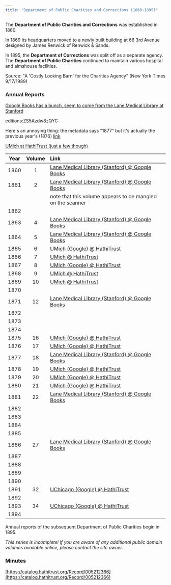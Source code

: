 ```yaml
---
title: "Department of Public Charities and Corrections (1860-1895)"
---
```


The **Department of Public Charities and Corrections** was established in 1860.

In 1869 its headquarters moved to a newly built building at 66 3rd Avenue designed by James Renwick of Renwick & Sands.

In 1895, the **Department of Corrections** was split off as a separate agency. The **Department of Public Charities** continued to maintain various hospital and almshouse facilities.

Source: "A 'Costly Looking Barn' for the Charities Agency" (New York Times 9/17/1989)

### Annual Reports

[Google Books has a bunch, seem to come from the Lane Medical Library at Stanford](https://www.google.com/search?tbm=bks&q=editions:ZS5Azdw8zQYC&sa=X&ved=0ahUKEwjwmYzkos7ZAhXIjVkKHacmCqQQmBYIKjAA&biw=1920&bih=1063&dpr=1)

editions:ZS5Azdw8zQYC

Here's an annoying thing: the metadata says "1877" but it's actually the previous year's (1876) [link](https://books.google.com/books?id=4oaZ2KQWa5YC&printsec=frontcover&dq=editions:ZS5Azdw8zQYC&hl=en&sa=X&ved=0ahUKEwjL0vLlos7ZAhUCx1kKHfs7DtEQ6AEILDAB#v=onepage&q&f=false)

[UMich at HathiTrust (just a few though)](https://catalog.hathitrust.org/Record/000054883)

| Year | Volume | Link |
|:----:|:------:|:-----|
| 1860 |   1    | [Lane Medical Library (Stanford) @ Google Books](https://books.google.com/books?id=cLrs2Ay07HQC&printsec=frontcover) |
| 1861 |   2    | [Lane Medical Library (Stanford) @ Google Books](https://books.google.com/books?id=1e9ddXoV5egC&printsec=frontcover) |
|      |        | note that this volume appears to be mangled on the scanner |
| 1862 |        | |
| 1863 |   4    | [Lane Medical Library (Stanford) @ Google Books](https://books.google.com/books?id=ChQub5fcg2cC&printsec=frontcover) |
| 1864 |   5    | [Lane Medical Library (Stanford) @ Google Books](https://books.google.com/books?id=5TJozuCN7scC&printsec=frontcover) |
| 1865 |   6    | [UMich (Google) @ HathiTrust](https://babel.hathitrust.org/cgi/pt?id=mdp.39015026787328) |
| 1866 |   7    | [UMich @ HathiTrust](https://babel.hathitrust.org/cgi/pt?id=mdp.39015026787377) |
| 1867 |   8    | [UMich (Google) @ HathiTrust](https://babel.hathitrust.org/cgi/pt?id=mdp.39015026787385) |
| 1868 |   9    | [UMich @ HathiTrust](https://babel.hathitrust.org/cgi/pt?id=mdp.39015026787393) |
| 1869 |   10   | [UMich @ HathiTrust](https://babel.hathitrust.org/cgi/pt?id=mdp.39015074685747) |
| 1870 |        | |
| 1871 |   12   | [Lane Medical Library (Stanford) @ Google Books](https://books.google.com/books?id=WdSgQLgtdkkC&printsec=frontcover) |
| 1872 |        | |
| 1873 |        | |
| 1874 |        | |
| 1875 |   16   | [UMich (Google) @ HathiTrust](https://babel.hathitrust.org/cgi/pt?id=mdp.39015074685804) |
| 1876 |   17   | [UMich (Google) @ HathiTrust](https://babel.hathitrust.org/cgi/pt?id=mdp.39015074685739) |
| 1877 |   18   | [Lane Medical Library (Stanford) @ Google Books](https://books.google.com/books?id=hA3jXR5Ke-MC&printsec=frontcover) |
| 1878 |   19   | [UMich (Google) @ HathiTrust](https://babel.hathitrust.org/cgi/pt?id=mdp.39015074685721) |
| 1879 |   20   | [UMich (Google) @ HathiTrust](https://babel.hathitrust.org/cgi/pt?id=mdp.39015074685713) |
| 1880 |   21   | [UMich (Google) @ HathiTrust](https://babel.hathitrust.org/cgi/pt?id=mdp.39015074685705) |
| 1881 |   22   | [Lane Medical Library (Stanford) @ Google Books](https://books.google.com/books?id=9NxUyPtbnQAC&printsec=frontcover) |
| 1882 |        | |
| 1883 |        | |
| 1884 |        | |
| 1885 |        | |
| 1886 |   27   | [Lane Medical Library (Stanford) @ Google Books](https://books.google.com/books?id=qiTmzRJN1jYC&printsec=frontcover) |
| 1887 |        | |
| 1888 |        | |
| 1889 |        | |
| 1890 |        | |
| 1891 |   32   | [UChicago (Google) @ HathiTrust](https://babel.hathitrust.org/cgi/pt?id=chi.097577802) |
| 1892 |        | |
| 1893 |   34   | [UChicago (Google) @ HathiTrust](https://babel.hathitrust.org/cgi/pt?id=chi.097577828) |
| 1894 |        | |

Annual reports of the subsequent Department of Public Charities begin in 1895.

*This series is incomplete! If you are aware of any additional public domain volumes available online, please contact the site owner.* 

### Minutes

[https://catalog.hathitrust.org/Record/005212366](https://catalog.hathitrust.org/Record/005212366)

